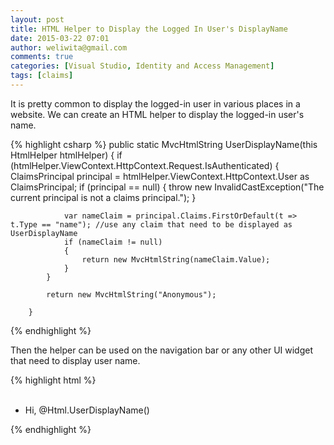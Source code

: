 ```yaml
---
layout: post
title: HTML Helper to Display the Logged In User's DisplayName
date: 2015-03-22 07:01
author: weliwita@gmail.com
comments: true
categories: [Visual Studio, Identity and Access Management]
tags: [claims]
---
```

It is pretty common to display the logged-in user in various places in a website. We can create an HTML helper to display the logged-in user's name.

{% highlight csharp %}
        public static MvcHtmlString UserDisplayName(this HtmlHelper htmlHelper)
        {
            if (htmlHelper.ViewContext.HttpContext.Request.IsAuthenticated)
            {
                ClaimsPrincipal principal = htmlHelper.ViewContext.HttpContext.User as ClaimsPrincipal;
                if (principal == null)
                {
                    throw new InvalidCastException("The current principal is not a claims principal.");
                }

                var nameClaim = principal.Claims.FirstOrDefault(t => t.Type == "name"); //use any claim that need to be displayed as UserDisplayName
                if (nameClaim != null)
                {
                    return new MvcHtmlString(nameClaim.Value);
                }
            }

            return new MvcHtmlString("Anonymous");

        }
{% endhighlight %}

Then the helper can be used on the navigation bar or any other UI widget that need to display user name.

{% highlight html %}
             <ul class="nav navbar-nav navbar-right">  
                    <li class="dropdown navbar-text">
                        Hi, @Html.UserDisplayName()
                    </li>
             </ul>
{% endhighlight %}


